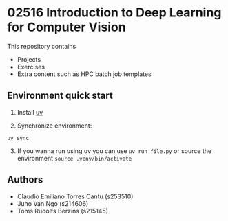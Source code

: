 # 02516 Introduction to Deep Learning for Computer Vision

This repository contains
- Projects
- Exercises
- Extra content such as HPC batch job templates

## Environment quick start

1. Install [uv](https://docs.astral.sh/uv/getting-started/installation/)

2. Synchronize environment:

```
uv sync
```

3. If you wanna run using uv you can use `uv run file.py` or source the environment `source .venv/bin/activate`

## Authors

- Claudio Emiliano Torres Cantu (s253510)
- Juno Van Ngo (s214606)
- Toms Rudolfs Berzins (s215145)